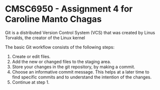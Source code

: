 # CMSC6950 - Assignment 4 for Caroline Manto Chagas
Git is a distributed Version Control System (VCS) that was created by
Linus Torvalds, the creator of the Linux kernel

The basic Git workflow consists of the following steps:
1. Create or edit files.
2. Add the new or changed files to the staging area.
3. Store your changes in the git repository, by making a commit.
4. Choose an informative commit message. This helps at a later time to find
specific commits and to understand the intention of the changes.
5. Continue at step 1.

